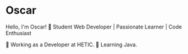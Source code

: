 # Oscar


Hello, I'm Oscar! 👋
Student Web Developer | Passionate Learner | Code Enthusiast

💼 Working as a Developer at HETIC.
🌱 Learning Java.
